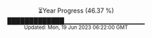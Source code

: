 <p align="center">
⏳Year Progress (46.37 %) <br>
█████████████▁▁▁▁▁▁▁▁▁▁▁▁▁▁▁▁▁ <br>
<sub>Updated: Mon, 19 Jun 2023 06:22:00 GMT</sub>
</p>

